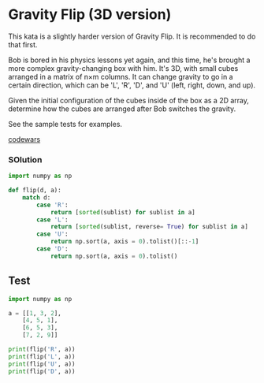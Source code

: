 # Gravity Flip (3D version)

This kata is a slightly harder version of Gravity Flip. It is recommended to do that first.

Bob is bored in his physics lessons yet again, and this time, he's brought a more complex gravity-changing box with him. It's 3D, with small cubes arranged in a matrix of n×m columns. It can change gravity to go in a certain direction, which can be 'L', 'R', 'D', and 'U' (left, right, down, and up).

Given the initial configuration of the cubes inside of the box as a 2D array, determine how the cubes are arranged after Bob switches the gravity.

See the sample tests for examples.

[codewars](https://www.codewars.com/kata/5f849ab530b05d00145b9495/train/python)

### SOlution

```python
import numpy as np

def flip(d, a):
    match d:
        case 'R':
            return [sorted(sublist) for sublist in a]
        case 'L':
            return [sorted(sublist, reverse= True) for sublist in a]
        case 'U':
            return np.sort(a, axis = 0).tolist()[::-1]
        case 'D':
            return np.sort(a, axis = 0).tolist()
```

## Test
```python
import numpy as np

a = [[1, 3, 2],
    [4, 5, 1],
    [6, 5, 3],
    [7, 2, 9]]

print(flip('R', a))
print(flip('L', a))
print(flip('U', a))
print(flip('D', a))
```